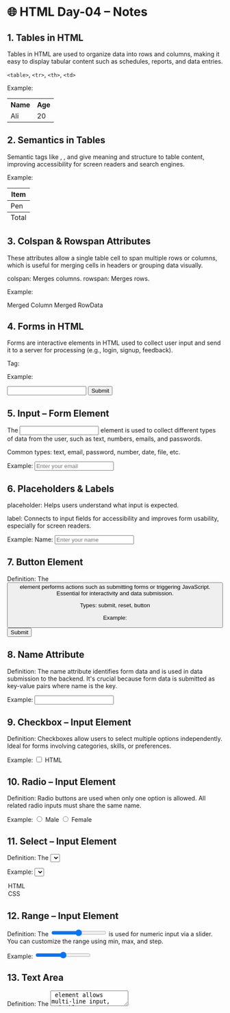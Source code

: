 # 🌐 HTML Day-04 – Notes

## 1.  Tables in HTML
Tables in HTML are used to organize data into rows and columns, making it easy to display tabular content such as schedules, reports, and data entries.

`<table>`, `<tr>`, `<th>`, `<td>`

Example:
<table>
  <tr><th>Name</th><th>Age</th></tr>
  <tr><td>Ali</td><td>20</td></tr>
</table>

## 2. Semantics in Tables
Semantic tags like <thead>, <tbody>, and <tfoot> give meaning and structure to table content, improving accessibility for screen readers and search engines.

Example:
<table>
  <thead><tr><th>Item</th></tr></thead>
  <tbody><tr><td>Pen</td></tr></tbody>
  <tfoot><tr><td>Total</td></tr></tfoot>
</table>

## 3. Colspan & Rowspan Attributes
These attributes allow a single table cell to span multiple rows or columns, which is useful for merging cells in headers or grouping data visually.

colspan: Merges columns.
rowspan: Merges rows.

Example:
<tr>
  <td colspan="2">Merged Column</td>
</tr>
<tr>
  <td rowspan="2">Merged Row</td><td>Data</td>
</tr>

## 4. Forms in HTML
Forms are interactive elements in HTML used to collect user input and send it to a server for processing (e.g., login, signup, feedback).

Tag: <form>

Example:
<form>
  <input type="text" />
  <button type="submit">Submit</button>
</form>

## 5. Input – Form Element
The <input> element is used to collect different types of data from the user, such as text, numbers, emails, and passwords.

Common types: text, email, password, number, date, file, etc.

Example:
<input type="email" placeholder="Enter your email" />

## 6. Placeholders & Labels
placeholder: Helps users understand what input is expected.

label: Connects to input fields for accessibility and improves form usability, especially for screen readers.

Example:
<label for="name">Name:</label>
<input type="text" id="name" placeholder="Enter your name" />

## 7. Button Element
Definition: The <button> element performs actions such as submitting forms or triggering JavaScript. Essential for interactivity and data submission.

Types: submit, reset, button

Example:
<button type="submit">Submit</button>

## 8. Name Attribute
Definition: The name attribute identifies form data and is used in data submission to the backend. It's crucial because form data is submitted as key-value pairs where name is the key.

Example:
<input type="text" name="username" />

## 9. Checkbox – Input Element
Definition: Checkboxes allow users to select multiple options independently. Ideal for forms involving categories, skills, or preferences.

Example:
<input type="checkbox" name="skill" value="HTML"> HTML

## 10. Radio – Input Element
Definition: Radio buttons are used when only one option is allowed. All related radio inputs must share the same name.

Example:
<input type="radio" name="gender" value="male"> Male
<input type="radio" name="gender" value="female"> Female

## 11. Select – Input Element
Definition: The <select> element provides a dropdown list. It’s useful for selecting one item from a fixed set of choices (like country, course, etc.).

Example:
<select>
  <option value="html">HTML</option>
  <option value="css">CSS</option>
</select>

## 12. Range – Input Element
Definition: The <input type="range"> is used for numeric input via a slider. You can customize the range using min, max, and step.

Example:
<input type="range" min="1" max="100" step="5">

## 13. Text Area
Definition: The <textarea> element allows multi-line input, suitable for long-form content like comments, reviews, or messages.

Example:
<textarea rows="4" cols="30">Enter your feedback...</textarea>